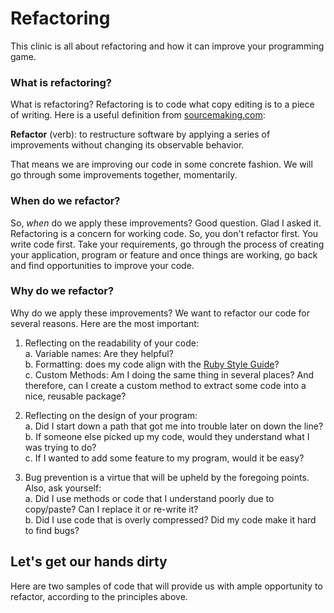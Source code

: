 # Refactoring

This clinic is all about refactoring and how it can improve your programming game.

### What is refactoring?

What is refactoring? Refactoring is to code what copy editing is to a piece of writing. Here is a useful definition from [sourcemaking.com](sourcemaking.com):

**Refactor** (verb): to restructure software by applying a series of improvements without changing its observable behavior.

That means we are improving our code in some concrete fashion. We will go through some improvements together, momentarily.

### When do we refactor?

So, *when* do we apply these improvements? Good question. Glad I asked it. Refactoring is a concern for working code. So, you don't refactor first. You write code first. Take your requirements, go through the process of creating your application, program or feature and once things are working, go back and find opportunities to improve your code.

### Why do we refactor?

Why do we apply these improvements? We want to refactor our code for several reasons. Here are the most important:

1.  Reflecting on the readability of your code:  
a.  Variable names: Are they helpful?  
b.  Formatting: does my code align with the [Ruby Style Guide](https://github.com/bbatsov/ruby-style-guide)?  
c. Custom Methods: Am I doing the same thing in several places? And therefore, can I create a custom method to extract some code into a nice, reusable package?

2.  Reflecting on the design of your program:  
a.  Did I start down a path that got me into trouble later on down the line?  
b.  If someone else picked up my code, would they understand what I was trying to do?  
c.  If I wanted to add some feature to my program, would it be easy?  

3.  Bug prevention is a virtue that will be upheld by the foregoing points. Also, ask yourself:  
a.  Did I use methods or code that I understand poorly due to copy/paste? Can I replace it or re-write it?  
b.  Did I use code that is overly compressed? Did my code make it hard to find bugs?

## Let's get our hands dirty

Here are two samples of code that will provide us with ample opportunity to refactor, according to the principles above.
